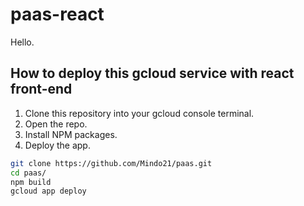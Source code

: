 # paas-react
Hello.

## How to deploy this gcloud service with react front-end

1. Clone this repository into your gcloud console terminal.
2. Open the repo.
3. Install NPM packages.
4. Deploy the app.

```sh
git clone https://github.com/Mindo21/paas.git
cd paas/
npm build
gcloud app deploy
```